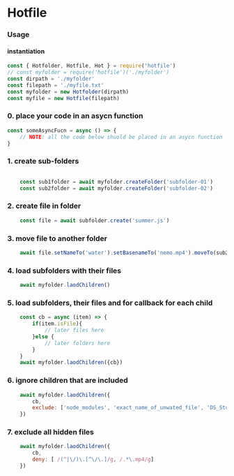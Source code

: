 # Hotfile

### Usage

#### instantiation
```js
const { Hotfolder, Hotfile, Hot } = require('hotfile')
// const myfolder = require('hotfile')('./myfolder')
const dirpath = './myfolder' 
const filepath = './myfile.txt'
const myfolder = new Hotfolder(dirpath)
const myfile = new Hotfile(filepath)
```
### 0. place your code in an asycn function
```js
const someAsyncFucn = async () => {
    // NOTE: all the code below shuold be placed in an asycn function
}

```
### 1. create sub-folders
```js

    const sub1folder = await myfolder.createFolder('subfolder-01')
    const sub2folder = await myfolder.createFolder('subfolder-02')

```

### 2. create file in folder
```js
    const file = await subfolder.create('summer.js')
```

### 3. move file to another folder
```js
    await file.setNameTo('water').setBasenameTo('nemo.mp4').moveTo(sub2folder)
```
### 4. load subfolders with their files
```js
    await myfolder.laodChildren()
```
### 5. load subfolders, their files and for callback for each child
```js
    const cb = async (item) => {
        if(item.isFile){
            // later files here
        }else {
            // later folders here
        }
    } 
    await myfolder.laodChildren({cb})
```
### 6. ignore children that are included
```js
    await myfolder.laodChildren({
        cb,
        exclude: ['node_modules', 'exact_name_of_unwated_file', 'DS_Store']
    })
```
### 7. exclude all hidden files
```js
    await myfolder.laodChildren({
        cb,
        deny: [ /(^|\/)\.[^\/\.]/g, /.*\.mp4/g]
    })

```